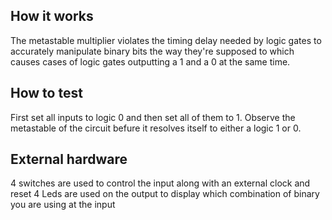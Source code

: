 <!---

This file is used to generate your project datasheet. Please fill in the information below and delete any unused
sections.

You can also include images in this folder and reference them in the markdown. Each image must be less than
512 kb in size, and the combined size of all images must be less than 1 MB.
-->

## How it works

The metastable multiplier violates the timing delay needed by logic gates to accurately manipulate binary bits the way they're supposed to which causes cases of logic gates outputting a 1 and a 0 at the same time. 

## How to test

First set all inputs to logic 0 and then set all of them to 1.
Observe the metastable of the circuit befure it resolves itself to either a logic 1 or 0.

## External hardware

4 switches are used to control the input along with an external clock and reset
4 Leds are used on the output to display which combination of binary you are using at the input
